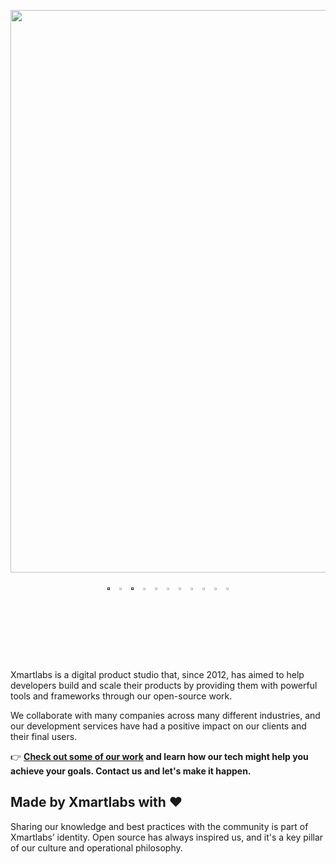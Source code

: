 <p align="center">
  <a href="https://xmartlabs.com/">
  <img width="900" src=""></a>
</p>


<div align="center">
  <a href="" style="text-decoration:none;">
    <img src="" width="3%" alt="" /></a>
  <img src="" width="3%" alt="" />
  <a href="" style="text-decoration:none;">
    <img src="" width="3%" alt="" /></a>
  <img src=".png" width="3%" alt="" />
  <a href="https://twitter.com/xmartlabs" style="text-decoration:none;">
    <img src=log.png" width="3%" alt="" /></a>
  <img src=".png" width="3%" alt="" />
  <a href="https://www.linkedin.com/company/xmar" style="text-decoration:none;">
    <img src=logo-so.png" width="3%" alt="" /></a>
  <img src=".png" width="3%" alt="" />
  <a href="https://youtube.com/xmartlabs" style="text-decoration:none;">
    <img src=log.png" width="3%" alt="" /></a>
  <img src=".png" width="3%" alt="" />
  <a href="https://www.instagram.com/xmartlabs/" style="text-decoration:none;">
    <img src=logo-.png" width="3%" alt="" /></a>
</div>

Xmartlabs is a digital product studio that, since 2012, has aimed to help developers build and scale their products by providing them with powerful tools and frameworks through our open-source work.

We collaborate with many companies across many different industries, and our development services have had a positive impact on our clients and their final users. 

👉 **[Check out some of our work](https://xmartlabs.com/) and learn how our tech might help you achieve your goals. Contact us and let's make it happen.**   

## Made **by Xmartlabs with** ❤️

Sharing our knowledge and best practices with the community is part of Xmartlabs’ identity.  Open source has always inspired us, and it's a key pillar of our culture and operational philosophy.
